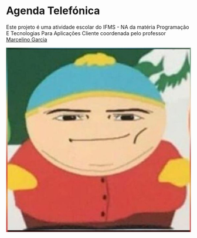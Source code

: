 # Agenda Telefónica

Este projeto é uma atividade escolar do IFMS - NA da matéria Programação E Tecnologias Para Aplicações Cliente coordenada pelo professor [Marcelino Garcia](https://github.com/MarcelinoGarcia-NA)

![Quaique](https://github.com/joaopedropicolo/PTAC/blob/main/1681035629_99916f0c3f154e9eb32d9f01922821a7.jpg)
